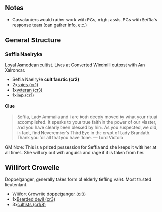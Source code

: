 ## Notes

- Cassalanters would rather work with PCs, might assist PCs with Seffia's response team (can gather info, etc.)

## General Structure

### Seffia Naelryke

Loyal Asmodean cultist. Lives at Converted Windmill outpost with Arn Xalrondar.

-  Seffia Naelryke **cult fanatic (cr2)**
- 2x[spies (cr1)](https://www.dndbeyond.com/monsters/spy)
- 1x[veteran (cr3)](https://www.dndbeyond.com/monsters/veteran)
- 1x[imp (cr1)](https://www.dndbeyond.com/monsters/imp)

#### Clue

> Seffia,
> Lady Ammalia and I are both deeply moved by what your ritual accomplished. It speaks to your true faith in the power of our Master, and you have clearly been blessed by him. As you suspected, we did, in fact, find Neverember’s Third Eye in the crypt of Lady Brandath. Thank you for all that you have done. 
> — Lord Victoro

GM Note: This is a prized possession for Seffia and she keeps it with her at all times. She will cry out with anguish and rage if it is taken from her.

## Willifort Crowelle

Doppelganger, generally takes form of elderly tiefling valet. Most trusted lieutentant.

- Willfort Crowelle [doppelganger
    (cr3)](https://www.dndbeyond.com/monsters/doppelganger)
- 1x[Bearded devil (cr3)](https://www.dndbeyond.com/monsters/Bearded_devil)
- 3x[cultists (cr1/8)](https://www.dndbeyond.com/monsters/cultists)

